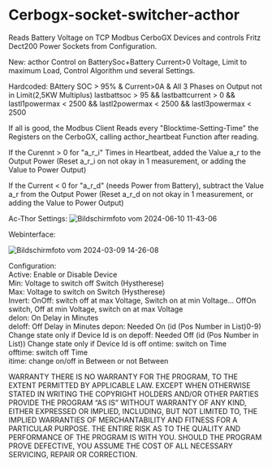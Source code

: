# Cerbogx-socket-switcher-acthor
Reads Battery Voltage on TCP Modbus CerboGX Devices and controls Fritz Dect200 Power Sockets from Configuration.

New: acthor Control on BatterySoc+Battery Current>0 Voltage, Limit to maximum Load, Control Algorithm und several Settings.

Hardcoded: BAttery SOC > 95% & Current>0A & All 3 Phases on Output not in Limit(2,5KW Multiplus)
lastbattsoc > 95 && lastbattcurrent > 0 && lastl1powermax < 2500 && lastl2powermax < 2500 && lastl3powermax < 2500

If all is good, the Modbus Client Reads every "Blocktime-Setting-Time" the Registers on the CerboGX, calling acthor_heartbeat Function after reading.

If the Curennt > 0 for "a_r_i" Times in Heartbeat, added the Value a_r to the Output Power (Reset a_r_i on not okay in 1 measurement, or adding the Value to Power Output)

If the Current < 0 for "a_r_d" (needs Power from Battery),  subtract the Value a_r from the Output Power (Reset a_r_d on not okay in 1 measurement, or adding the Value to Power Output)






Ac-Thor Settings:
![Bildschirmfoto vom 2024-06-10 11-43-06](https://github.com/schuppeste/Cerbogx-socket-switcher-acthor/assets/3218517/1f0e59e5-2ab3-48ef-a745-f78928524470)


Webinterface:

![Bildschirmfoto vom 2024-03-09 14-26-08](https://github.com/schuppeste/Cerbogx-socket-switcher/assets/3218517/036e7964-a692-43dc-98a9-82bef9a9885e)


Configuration:  
Active: Enable or Disable Device  
Min: Voltage to switch off Switch (Hystherese)  
Max: Voltage to switch on Switch (Hystherese)  
Invert: OnOff: switch off at max Voltage, Switch on at min Voltage... OffOn switch, Off at min Voltage, switch on at max Voltage  
delon: On Delay in Minutes  
deloff: Off Delay in Minutes
depon: Needed On  (id (Pos Number in List)0-9) Change state only if Device Id is on
depoff: Needed Off  (id (Pos Number in List)) Change state only if Device Id is off
ontime: switch on Time  
offtime: switch off Time  
itime: change on/off in Between or not Between 

WARRANTY
THERE IS NO WARRANTY FOR THE PROGRAM, TO THE EXTENT PERMITTED BY APPLICABLE LAW. EXCEPT WHEN OTHERWISE STATED IN WRITING THE COPYRIGHT HOLDERS AND/OR OTHER PARTIES PROVIDE THE PROGRAM “AS IS” WITHOUT WARRANTY OF ANY KIND, EITHER EXPRESSED OR IMPLIED, INCLUDING, BUT NOT LIMITED TO, THE IMPLIED WARRANTIES OF MERCHANTABILITY AND FITNESS FOR A PARTICULAR PURPOSE. THE ENTIRE RISK AS TO THE QUALITY AND PERFORMANCE OF THE PROGRAM IS WITH YOU. SHOULD THE PROGRAM PROVE DEFECTIVE, YOU ASSUME THE COST OF ALL NECESSARY SERVICING, REPAIR OR CORRECTION.
